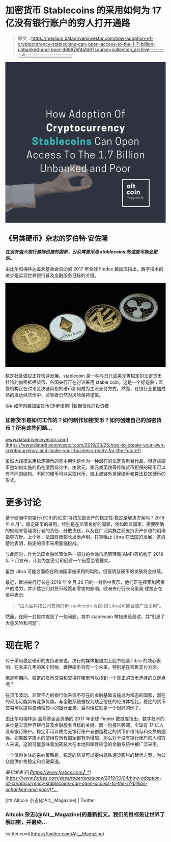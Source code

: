# 加密货币 Stablecoins 的采用如何为 17 亿没有银行账户的穷人打开通路

> 原文：<https://medium.datadriveninvestor.com/how-adoption-of-cryptocurrency-stablecoins-can-open-access-to-the-1-7-billion-unbanked-and-poor-d8697ef4a1d6?source=collection_archive---------4----------------------->

![](img/7800ac1e2fe0ed22d4ead1e601e08239.png)

## 《另类硬币》杂志的罗伯特·安佐隆

***在没有强大银行基础设施的国家，公众零售采用 stablecoins 的速度可能会更快。***

由比尔和梅林达盖茨基金会资助的 2017 年全球 Findex 数据库指出，数字技术的进步是实现世界银行普及金融服务目标的关键。

![](img/0d0e999032bdc4fc412dab3ee696a8e9.png)

稳定社区倡议正在快速发展。stablecoin 是一种与日元或美元等稳定的法定货币挂钩的加密抵押货币，各国央行正在讨论采用 stable coin。这是一个好迹象；监管机构正在讨论区块链风格的硬币如何成为主流支付方式。然而，在银行业更加成熟的发达经济体中，监管者仍然对风险保持谨慎。

[](https://www.datadriveninvestor.com/2019/03/25/how-to-create-your-own-cryptocurrency-and-make-your-business-ready-for-the-future/) [## 如何创建加密货币[逐步指南] |数据驱动的投资者

### 加密货币是如何工作的？如何制作加密货币？如何创建自己的加密货币？所有这些问题…

www.datadriveninvestor.com](https://www.datadriveninvestor.com/2019/03/25/how-to-create-your-own-cryptocurrency-and-make-your-business-ready-for-the-future/) 

虽然大规模采用稳定硬币的基本用例是作为一种潜在的法定货币替代品，但这些硬币是如何实施的仍在激烈辩论中。由欧元、美元或英镑等传统货币担保的硬币可以有不同的结构。不同的硬币可以采取代币、链上或链外担保硬币和算法稳定硬币的形式。

# 更多讨论

基于欧洲中央银行(ECB)的论文“寻找加密资产的稳定性:稳定是解决方案吗？2019 年 8 月”，稳定硬币的采用，特别是在监管良好的国家，例如欧盟国家，需要明确的规则来管理发行者的责任、分散责任，以及在广泛实施之前支持资产价值的明确指导方针。上个月，法国财政部长发表声明，打算阻止 Libra 在法国的发展，这清楚地表明，稳定的货币采用面临挑战。

与此同时，作为法国金融监管体系一部分的金融市场管理局(AMF)等机构于 2019 年 7 月宣布，计划为加密公司创建一个自愿监管框架。

虽然 Libra 可能会面临在欧洲国家被采用的风险，但很明显硬币的发展将会继续。

最近，欧洲央行行长在 2019 年 9 月 26 日的一封信中表示，他们正在探索加密资产的潜力，并评估它们对货币政策和零售的影响。欧洲央行行长马里奥·德拉吉在信中表示:

> “由大型科技公司支持的新 stablecoin 协议(如 Libra)可能会被广泛采用”。

然而，在同一封信中提到了一些问题，其中 stablecoin 举措未经测试，并“引发了大量风险和问题”。

# 现在呢？

对于采用稳定硬币的支持者来说，央行的媒体报道加上脸书创造 Libra 的决心表明，在未来几年的某个时候，抵押硬币将有一个未来，特别是在零售支付方面。

但是短期内，稳定的货币交易和交换在哪里可以找到一个真正的货币选择的立足点呢？

在货币波动、监管不力的银行体系或不存在的金融基础设施成为常态的国家，潜在的采用可能具有竞争优势。与金融系统被视为缺乏信任的经济体相比，稳定的货币交易可以提供波动性较小的银行业务，委内瑞拉就是一个很好的例子。

由比尔和梅林达·盖茨基金会资助的 2017 年全球 Findex 数据库指出，数字技术的进步是实现世界银行普及金融服务目标的关键。同一份报告强调，全球有 17 亿人没有银行账户。稳定币可以成为无银行账户者创造稳定的货币价值储存和交换的途径。如果数字技术的使用在所有国家都有所增加，那么对于没有银行账户的人和穷人来说，这很可能意味着加密技术在本地和弹性较低的金融系统中被广泛采用。

一个值得关注的采纳策略是，稳定的信贷可以提供恶性通货膨胀的替代方案，为公众提供价格稳定和金融渠道。

*最初发表于*[*【https://www.forbes.com】*](https://www.forbes.com/sites/robertanzalone/2019/10/04/how-adoption-of-cryptocurrency-stablecoins-can-open-access-to-the-17-billion-unbanked-and-poor/)*。*

[](https://twitter.com/Alt__Magazine) [## Altcoin 杂志(@Alt__Magazine) | Twitter

### Altcoin 杂志(@Alt__Magazine)的最新推文。我们的目标是让世界了解加密，并最终…

twitter.com](https://twitter.com/Alt__Magazine)